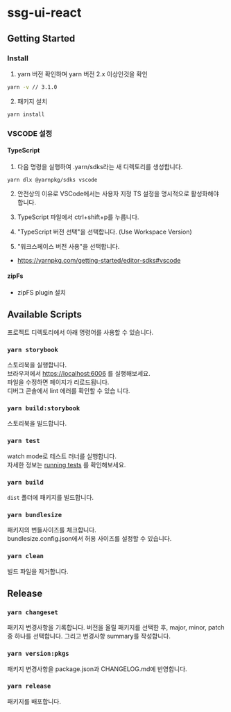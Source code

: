 # ssg-ui-react

## Getting Started

### Install

1. yarn 버전 확인하며 yarn 버전 2.x 이상인것을 확인

```bash
yarn -v // 3.1.0
```

2. 패키지 설치

```bash
yarn install
```

### VSCODE 설정

#### TypeScript

1. 다음 명령을 실행하여 .yarn/sdks라는 새 디렉토리를 생성합니다.

```
yarn dlx @yarnpkg/sdks vscode
```

2. 안전상의 이유로 VSCode에서는 사용자 지정 TS 설정을 명시적으로 활성화해야 합니다.

3. TypeScript 파일에서 ctrl+shift+p를 누릅니다.

4. "TypeScript 버전 선택"을 선택합니다. (Use Workspace Version)

5. "워크스페이스 버전 사용"을 선택합니다.

- https://yarnpkg.com/getting-started/editor-sdks#vscode

#### zipFs

- zipFS plugin 설치

## Available Scripts

프로젝트 디렉토리에서 아래 명령어를 사용할 수 있습니다.

### `yarn storybook`

스토리북을 실행합니다.<br /> 브라우저에서
[https://localhost:6006](https://localhost:6006) 를 실행해보세요. <br /> 파일을
수정하면 페이지가 리로드됩니다.<br /> 디버그 콘솔에서 lint 에러를 확인할 수 있습
니다.

### `yarn build:storybook`

스토리북을 빌드합니다.

### `yarn test`

watch mode로 테스트 러너를 실행합니다.<br /> 자세한 정보는
[running tests](https://facebook.github.io/create-react-app/docs/running-tests)
를 확인해보세요.

### `yarn build`

`dist` 폴더에 패키지를 빌드합니다.

### `yarn bundlesize`

패키지의 번들사이즈를 체크합니다. <br /> bundlesize.config.json에서
허용 사이즈를 설정할 수 있습니다.

### `yarn clean`

빌드 파일을 제거합니다.

## Release

### `yarn changeset`

패키지 변경사항을 기록합니다. 버전을 올릴 패키지를 선택한 후,
major, minor, patch 중 하나를 선택합니다. 그리고 변경사항 summary를 작성합니다.

### `yarn version:pkgs`

패키지 변경사항을 package.json과 CHANGELOG.md에 반영합니다.

### `yarn release`

패키지를 배포합니다.
